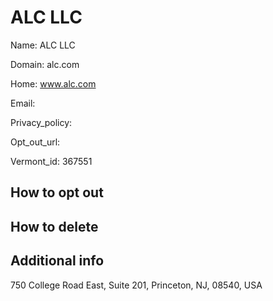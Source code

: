 
# ALC LLC

Name: ALC LLC

Domain: alc.com

Home: www.alc.com

Email: 

Privacy_policy: 

Opt_out_url: 

Vermont_id: 367551



## How to opt out



## How to delete



## Additional info



750 College Road East, Suite 201, Princeton, NJ, 08540, USA

